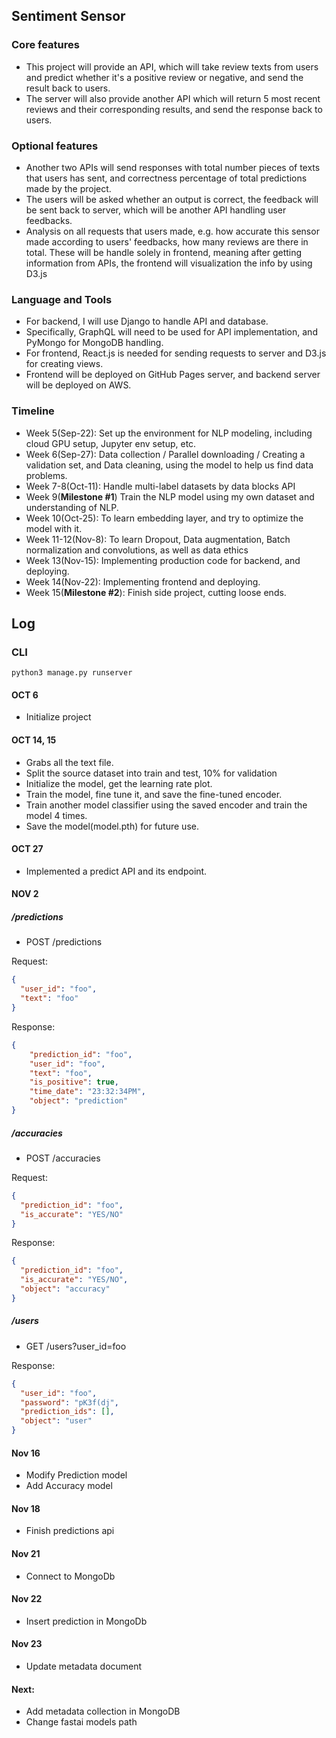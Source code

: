 ## Sentiment Sensor

### Core features
* This project will provide an API, which will take review texts from users and predict whether it's a positive review or negative, and send the result back to users.
* The server will also provide another API which will return 5 most recent reviews and their corresponding results, and send the response back to users.
### Optional features
* Another two APIs will send responses with total number pieces of texts that users has sent, and correctness percentage of total predictions made by the project. 
* The users will be asked whether an output is correct, the feedback will be sent back to server, which will be another API handling user feedbacks.
* Analysis on all requests that users made, e.g. how accurate this sensor made according to users' feedbacks, how many reviews are there in total. These will be handle solely in frontend, meaning after getting information from APIs, the frontend will visualization the info by using D3.js

### Language and Tools
* For backend, I will use Django to handle API and database.
* Specifically, GraphQL will need to be used for API implementation, and PyMongo for MongoDB handling.
* For frontend, React.js is needed for sending requests to server and D3.js for creating views.
* Frontend will be deployed on GitHub Pages server, and backend server will be deployed on AWS.

### Timeline

* Week 5(Sep-22): Set up the environment for NLP modeling, including cloud GPU setup, Jupyter env setup, etc.
* Week 6(Sep-27): Data collection / Parallel downloading / Creating a validation set, and Data cleaning, using the model to help us find data problems.
* Week 7-8(Oct-11): Handle multi-label datasets by data blocks API
* Week 9(__Milestone #1__)  Train the NLP model using my own dataset and understanding of NLP.
* Week 10(Oct-25): To learn embedding layer, and try to optimize the model with it.
* Week 11-12(Nov-8): To learn Dropout, Data augmentation, Batch normalization and convolutions, as well as data ethics
* Week 13(Nov-15): Implementing production code for backend, and deploying.
* Week 14(Nov-22): Implementing frontend and deploying.
* Week 15(__Milestone #2__): Finish side project, cutting loose ends.

## Log
### CLI
```shell script
python3 manage.py runserver
```

#### OCT 6
* Initialize project

#### OCT 14, 15
* Grabs all the text file.
* Split the source dataset into train and test, 10% for validation
* Initialize the model, get the learning rate plot.
* Train the model, fine tune it, and save the fine-tuned encoder.
* Train another model classifier using the saved encoder and train the model 4 times.
* Save the model(model.pth) for future use.

#### OCT 27
* Implemented a predict API and its endpoint.

#### NOV 2
##### /predictions
* POST /predictions 
 
Request:

```json
{
  "user_id": "foo",
  "text": "foo"
}
```

Response:
```json
{
    "prediction_id": "foo",
    "user_id": "foo",
    "text": "foo",
    "is_positive": true,
    "time_date": "23:32:34PM",
    "object": "prediction"
}
```

##### /accuracies
* POST /accuracies  

Request:

```json
{
  "prediction_id": "foo",
  "is_accurate": "YES/NO"
}
```

Response:

```json
{
  "prediction_id": "foo",
  "is_accurate": "YES/NO",
  "object": "accuracy"
}
```

##### /users
* GET /users?user_id=foo

Response:
```json
{
  "user_id": "foo",
  "password": "pK3f(dj",
  "prediction_ids": [],
  "object": "user"
}
```

#### Nov 16
* Modify Prediction model
* Add Accuracy model

#### Nov 18
* Finish predictions api

#### Nov 21
* Connect to MongoDb

#### Nov 22
* Insert prediction in MongoDb

#### Nov 23
* Update metadata document

#### Next:
* Add metadata collection in MongoDB
* Change fastai models path